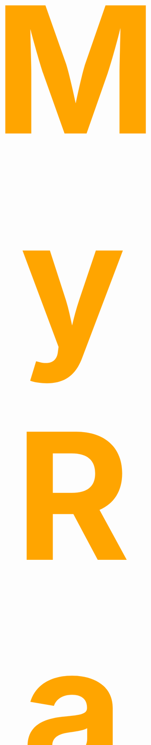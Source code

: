 
<span style="color:orange; font-size:20em;">
    <h1 align="center">
        <br>
            My Radar
        <br>
    </h1>
</span>

<div align="center">
    <img src="img/preview.gif" align="center">
</div>
## Subject:

* My_radar is a simulation of a fly map where planes have: 
    * a depature position.
    * a end position.
    * a speed.
    * a time of spawn.
* there is towers on the map where when planes are in one of those tower the planes can't colides
* planes are distruct when they:
    * when they inter collide.
    * when they arrived at there end position.
* all the information of the plane and towers are in a txt file (there is already test file in the scripts directory)
* the green rectangle that you can see on the preview is an opstimisation method to manage a lot of entity collision by cut the screen in different part to compare less planes with each other

## How To Use

To clone and run this application, you'll need [Git](https://git-scm.com) and [CSFML](https://terminalroot.com/install-csfml-sfml-for-c-language/). Next you can execute these commands to test the project.
```bash
#clone this repository
gitclone git@github.com:tekClovis/My_radar.git My_radar

#go in the repository
cd My_radar

#compil the project
make

#execute the binary you can use "-h" flag for more use information
./my_radar [path]
```
you can create your own scripts with the generator.py whith these command
```bash
python3 generator.py -p (numb of plane) -t (number of tower)
#for more option use the -h flag like that
python3 generator.py -h
```
